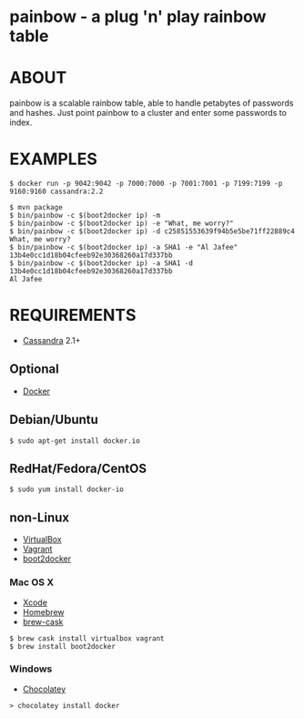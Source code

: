 # painbow - a plug 'n' play rainbow table

# ABOUT

painbow is a scalable rainbow table, able to handle petabytes of passwords and hashes. Just point painbow to a cluster and enter some passwords to index.

# EXAMPLES

```
$ docker run -p 9042:9042 -p 7000:7000 -p 7001:7001 -p 7199:7199 -p 9160:9160 cassandra:2.2

$ mvn package
$ bin/painbow -c $(boot2docker ip) -m
$ bin/painbow -c $(boot2docker ip) -e "What, me worry?"
$ bin/painbow -c $(boot2docker ip) -d c25851553639f94b5e5be71ff22889c4
What, me worry?
$ bin/painbow -c $(boot2docker ip) -a SHA1 -e "Al Jafee"
13b4e0cc1d18b04cfeeb92e30368260a17d337bb
$ bin/painbow -c $(boot2docker ip) -a SHA1 -d 13b4e0cc1d18b04cfeeb92e30368260a17d337bb
Al Jafee
```

# REQUIREMENTS

* [Cassandra](http://cassandra.apache.org/) 2.1+

## Optional

* [Docker](https://www.docker.com/)

## Debian/Ubuntu

```
$ sudo apt-get install docker.io
```

## RedHat/Fedora/CentOS

```
$ sudo yum install docker-io
```

## non-Linux

* [VirtualBox](https://www.virtualbox.org/)
* [Vagrant](https://www.vagrantup.com/)
* [boot2docker](http://boot2docker.io/)

### Mac OS X

* [Xcode](http://itunes.apple.com/us/app/xcode/id497799835?ls=1&mt=12)
* [Homebrew](http://brew.sh/)
* [brew-cask](http://caskroom.io/)

```
$ brew cask install virtualbox vagrant
$ brew install boot2docker
```

### Windows

* [Chocolatey](https://chocolatey.org/)

```
> chocolatey install docker
```
